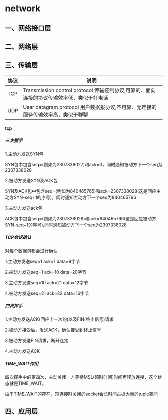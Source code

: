 # network

## 一、网络接口层



## 二、网络层





## 三、传输层

| 协议  | 说明                                                           |
| --- | ------------------------------------------------------------ |
| TCP | Transmission control protocol 传输控制协议,可靠的、面向连接的协议传输效率低，类似于打电话 |
| UDP | User datagram protocol 用户数据报协议,不可靠、无连接的服务传输效率高，类似于群聊         |

#### tcp

##### 三次握手

1.主动方发送SYN包

SYN包中包含seq=(例如为2307338027)和ack=0，同时通知被动方下一个seq为2307338028

2.被动方发送SYN及ACK包

SYN及ACK包中包含seq=(例如为840465765)和ack=2307338028(这是回应主动方SYN-seq+1的序号)，同时通知主动方下一个seq为840465766

3.主动方发送ack包

ACK包中包含seq=(例如为2307338028)和ack=840465766(这是回应被动方SYN-seq+1的序号),同时通知被动方下一个seq为2307338028

##### TCP会话确认

对每个数据包都会进行确认

1.主动方发送seq=1 ack=1 data=9字节

2.被动方发送seq=1 ack=10 data=20字节

3.主动方发送seq=10 ack=21 data=12字节

4.被动方发送seq=21 ack=22 data=16字节

##### 四次挥手

1.主动方发送ACK(回应上一次的)以及FIN(终止信号)请求

2.被动方接受后，发送ACK，确认接受到终止信号

3.被动方发送FIN请求，断开连接

4.主动方发送ACK

##### TIME_WAIT作用

四次挥手中的第四次，主动关闭一方等待MSL(超时时间)时间再释放连接，这个状态就是TIME_WAIT。

由于TIME_WAIT的存在，短连接时关闭的socket会长时间占据大量的tuple空间

## 四、应用层

